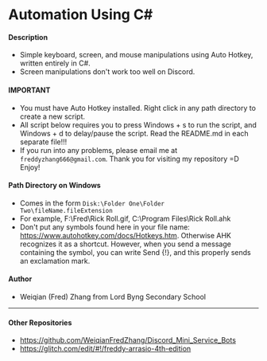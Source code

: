 # Automation Using C#

#### Description
- Simple keyboard, screen, and mouse manipulations using Auto Hotkey, written entirely in C#.
- Screen manipulations don't work too well on Discord.

#### IMPORTANT
- You must have Auto Hotkey installed. Right click in any path directory to create a new script.
- All script below requires you to press Windows + s to run the script, and Windows + d to delay/pause the script. Read the README.md in each separate file!!!
- If you run into any problems, please email me at `freddyzhang666@gmail.com`. Thank you for visiting my repository =D Enjoy!

#### Path Directory on Windows
- Comes in the form `Disk:\Folder One\Folder Two\fileName.fileExtension`
- For example, F:\Fred\Rick Roll.gif, C:\Program Files\Rick Roll.ahk
- Don't put any symbols found here in your file name: https://www.autohotkey.com/docs/Hotkeys.htm. Otherwise AHK recognizes it as a shortcut. However, when you send a message containing the symbol, you can write Send {!}, and this properly sends an exclamation mark.

#### Author
- Weiqian (Fred) Zhang from Lord Byng Secondary School

---

#### Other Repositories
- https://github.com/WeiqianFredZhang/Discord_Mini_Service_Bots
- https://glitch.com/edit/#!/freddy-arrasio-4th-edition
